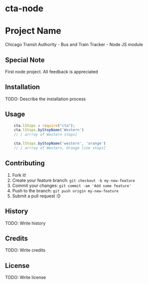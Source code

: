 # cta-node

# Project Name

Chicago Transit Authority - Bus and Train Tracker - Node JS module 

## Special Note

First node project. All feedback is appreciated

## Installation

TODO: Describe the installation process

## Usage

```javascript 
    cta.lStops = require("cta");
    cta.lStops.byStopName('Western')
    // [ arrray of Western stops]

    cta.lStops.byStopName('western', 'orange')
    // [ arrray of Western, Orange line stops]
```

## Contributing

1. Fork it!
2. Create your feature branch: `git checkout -b my-new-feature`
3. Commit your changes: `git commit -am 'Add some feature'`
4. Push to the branch: `git push origin my-new-feature`
5. Submit a pull request :D

## History

TODO: Write history

## Credits

TODO: Write credits

## License

TODO: Write license

